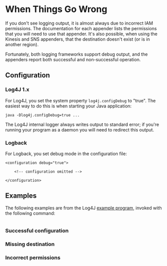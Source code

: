 # When Things Go Wrong

If you don't see logging output, it is almost always due to incorrect IAM permissions. The documentation
for each appender lists the permissions that you will need to use that appender. It's also possible, when
using the Kinesis and SNS appenders, that the destination doesn't exist (or is in another region).

Fortunately, both logging frameworks support debug output, and the appenders report both successful and
non-successful operation.


## Configuration

### Log4J 1.x

For Log4J, you set the system property `log4j.configDebug` to "true". The easiest way to do this is when
starting your Java application:

```
java -Dlog4j.configDebug=true ...
```

The Log4J internal logger always writes output to standard error; if you're running your program as a
daemon you will need to redirect this output.

### Logback

For Logback, you set debug mode in the configuration file:

```
<configuration debug="true">

    <!-- configuration omitted -->

</configuration>
```


## Examples

The following examples are from the Log4J [example program](../log4j1-example), invoked with the
following command:

```
```

### Successful configuration


### Missing destination


### Incorrect permissions
